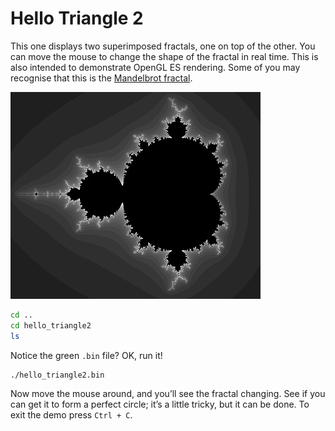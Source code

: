 # Hello Triangle 2

This one displays two superimposed fractals, one on top of the other. You can move the mouse to change the shape of the fractal in real time. This is also intended to demonstrate OpenGL ES rendering. Some of you may recognise that this is the [Mandelbrot fractal](http://en.wikipedia.org/wiki/Mandelbrot_set).

![](images/mandelbrot.jpg)

```bash
cd ..
cd hello_triangle2
ls
```

Notice the green `.bin` file? OK, run it!

```bash
./hello_triangle2.bin
```

Now move the mouse around, and you’ll see the fractal changing. See if you can get it to form a perfect circle; it’s a little tricky, but it can be done. To exit the demo press `Ctrl + C`.

